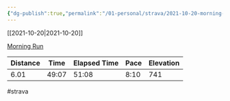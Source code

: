 ```yaml
---
{"dg-publish":true,"permalink":"/01-personal/strava/2021-10-20-morning-run/"}
---
```



[[2021-10-20\|2021-10-20]]

[Morning Run](https://www.strava.com/activities/6142314180)

| Distance | Time  | Elapsed Time | Pace | Elevation |
| -------- | ----- | ------------ | ---- | --------- |
| 6.01     | 49:07 | 51:08        | 8:10 | 741       |




#strava
